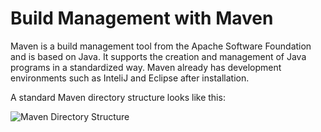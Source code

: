 

# Build Management with Maven

Maven is a build management tool from the Apache Software Foundation and is based on Java. It supports the creation and management of Java programs in a standardized way. Maven already has development environments such as InteliJ and Eclipse after installation. 

A standard Maven directory structure looks like this: 

![Maven Directory Structure](/wiki/maven/maven-standard-structure.png=100x20)
